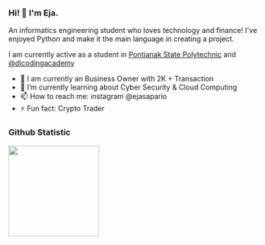 ### Hi! 👋 I'm Eja.

An informatics engineering student who loves technology and finance! I've enjoyed Python and make it the main language in creating a project.

I am currently active as a student in <a href="https://polnep.ac.id/">Pontianak State Polytechnic</a> and <a href="https://github.com/dicodingacademy">@dicodingacademy</a>

- 🔭 I am currently an Business Owner with 2K + Transaction
- 🌱 I’m currently learning about Cyber Security & Cloud Computing
- 📫 How to reach me: instagram @ejasapario
- ⚡ Fun fact: Crypto Trader

### Github Statistic
<p align="left">
<a href="https://github.com/penuliscode">
  <img height="180em" src="https://github-readme-stats-eight-theta.vercel.app/api?username=ejasync&show_icons=true&theme=algolia&include_all_commits=true&count_private=true"/>
<!--   <img height="180em" src="https://github-readme-stats-eight-theta.vercel.app/api/top-langs/?username=ejasync&layout=compact&layout=compact&theme=algolia"/> -->
</a>
</p>
